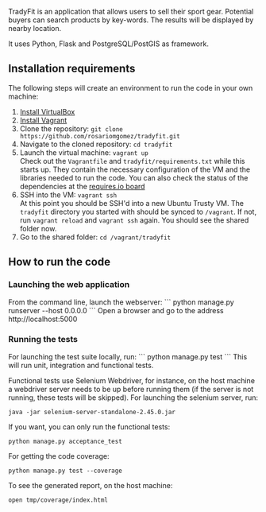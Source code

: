 TradyFit is an application that allows users to sell their sport gear. Potential buyers can search products by key-words. The results will be displayed by nearby location.  

It uses Python, Flask and PostgreSQL/PostGIS as framework.


## Installation requirements

The following steps will create an environment to run the code in your own machine:

1. [Install VirtualBox](https://www.virtualbox.org/wiki/Downloads)
2. [Install Vagrant](http://www.vagrantup.com/downloads.html)
3. Clone the repository: `git clone https://github.com/rosariomgomez/tradyfit.git`
4. Navigate to the cloned repository: `cd tradyfit`
5. Launch the virtual machine: `vagrant up` <br>Check out the `Vagrantfile` and `tradyfit/requirements.txt` while this starts up. They contain the necessary configuration of the VM and the libraries needed to run the code. You can also check the status of the dependencies at the [requires.io board](https://requires.io/github/rosariomgomez/tradyfit/requirements/?branch=master)
6. SSH into the VM: `vagrant ssh` <br>At this point you should be SSH'd into a new Ubuntu Trusty VM. The `tradyfit` directory you started with should be synced to `/vagrant`. If not, run `vagrant reload` and `vagrant ssh` again. You should see the shared folder now.
7. Go to the shared folder: `cd /vagrant/tradyfit`
  
  
## How to run the code

<h3>Launching the web application</h3>
From the command line, launch the webserver:
```
python manage.py runserver --host 0.0.0.0
```
Open a browser and go to the address http://localhost:5000

<h3>Running the tests</h3>
For launching the test suite locally, run:
```
python manage.py test
```
This will run unit, integration and functional tests.  

Functional tests use Selenium Webdriver, for instance, on the host machine a webdriver server needs to be up before running them (if the server is not running, these tests will be skipped). For launching the selenium server, run:
```
java -jar selenium-server-standalone-2.45.0.jar
```

If you want, you can only run the functional tests:
```
python manage.py acceptance_test
```

For getting the code coverage:
```
python manage.py test --coverage
```
To see the generated report, on the host machine:
```
open tmp/coverage/index.html
```



